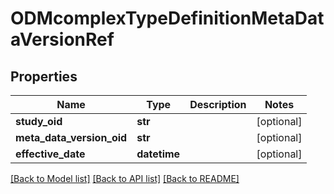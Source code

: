 # ODMcomplexTypeDefinitionMetaDataVersionRef

## Properties
Name | Type | Description | Notes
------------ | ------------- | ------------- | -------------
**study_oid** | **str** |  | [optional] 
**meta_data_version_oid** | **str** |  | [optional] 
**effective_date** | **datetime** |  | [optional] 

[[Back to Model list]](../README.md#documentation-for-models) [[Back to API list]](../README.md#documentation-for-api-endpoints) [[Back to README]](../README.md)


